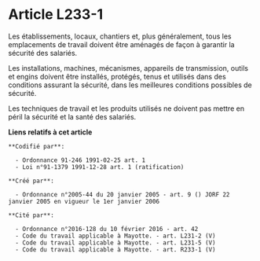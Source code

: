 # Article L233-1

Les établissements, locaux, chantiers et, plus généralement, tous les emplacements de travail doivent être aménagés de façon
à garantir la sécurité des salariés.

Les installations, machines, mécanismes, appareils de transmission, outils et engins doivent être installés, protégés, tenus
et utilisés dans des conditions assurant la sécurité, dans les meilleures conditions possibles de sécurité.

Les techniques de travail et les produits utilisés ne doivent pas mettre en péril la sécurité et la santé des salariés.

**Liens relatifs à cet article**

	**Codifié par**:

	  - Ordonnance 91-246 1991-02-25 art. 1
	  - Loi n°91-1379 1991-12-28 art. 1 (ratification)

	**Créé par**:

	  - Ordonnance n°2005-44 du 20 janvier 2005 - art. 9 () JORF 22 janvier 2005 en vigueur le 1er janvier 2006

	**Cité par**:

	  - Ordonnance n°2016-128 du 10 février 2016 - art. 42
	  - Code du travail applicable à Mayotte. - art. L231-2 (V)
	  - Code du travail applicable à Mayotte. - art. L231-5 (V)
	  - Code du travail applicable à Mayotte. - art. R233-1 (V)
